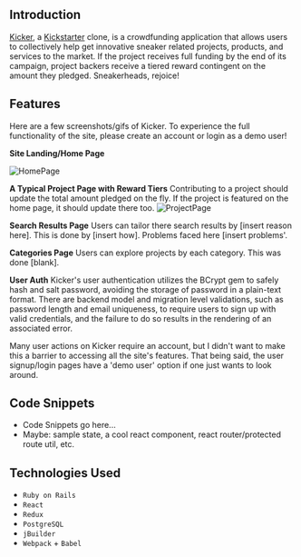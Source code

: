 ## Introduction

[Kicker](https://kicker-app.herokuapp.com/#/), a [Kickstarter](https://www.kickstarter.com/) clone, is a crowdfunding application that allows users to collectively help get innovative sneaker related projects, products, and services to the market. If the project receives full funding by the end of its campaign, project backers receive a tiered reward contingent on the amount they pledged. Sneakerheads, rejoice!

## Features
Here are a few screenshots/gifs of Kicker. To experience the full functionality of the site, please create an account or login as a demo user!

**Site Landing/Home Page**

![HomePage](https://github.com/griffinsharp/Kicker/blob/master/app/assets/images/kickerhome.gif)

**A Typical Project Page with Reward Tiers**
Contributing to a project should update the total amount pledged on the fly. If the project is featured on the home page, it should update there too. 
![ProjectPage](https://github.com/griffinsharp/Kicker/blob/master/app/assets/images/KickerProjectPage.png)

**Search Results Page**
Users can tailor there search results by [insert reason here]. This is done by [insert how]. Problems faced here [insert problems'.

**Categories Page**
Users can explore projects by each category. This was done [blank]. 

**User Auth**
Kicker's user authentication utilizes the BCrypt gem to safely hash and salt password, avoiding the storage of password in a plain-text format. There are backend model and migration level validations, such as password length and email uniqueness, to require users to sign up with valid credentials, and the failure to do so results in the rendering of an associated error.

Many user actions on Kicker require an account, but I didn't want to make this a barrier to accessing all the site's features. That being said, the user signup/login pages have a 'demo user' option if one just wants to look around. 

## Code Snippets

- Code Snippets go here...
- Maybe: sample state, a cool react component, react router/protected route util, etc.

## Technologies Used

- `Ruby on Rails` 
- `React` 
- `Redux` 
- `PostgreSQL` 
- `jBuilder` 
- `Webpack` + `Babel` 

